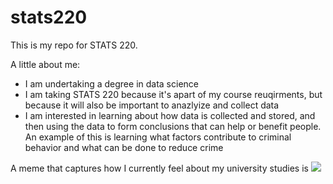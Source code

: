 # stats220

This is my repo for STATS 220. 

A little about me:

- I am undertaking a degree in data science
- I am taking STATS 220 because it's apart of my course reuqirments, but because it will also be important to anazlyize and collect data
- I am interested in learning about how data is collected and stored, and then using the data to form conclusions that can help or benefit people. An example of this is learning what factors contribute to criminal behavior and what can be done to reduce crime

A meme that captures how I currently feel about my university studies is ![](https://tenor.com/view/cat-gif-18652941)
